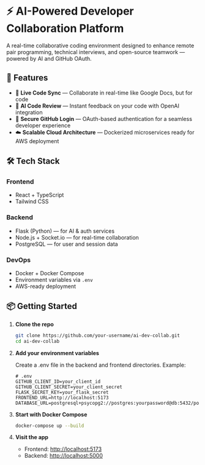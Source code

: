 # ⚡ AI-Powered Developer Collaboration Platform

A real-time collaborative coding environment designed to enhance remote pair programming, technical interviews, and open-source teamwork — powered by AI and GitHub OAuth.

## 🚀 Features

- 👥 **Live Code Sync** — Collaborate in real-time like Google Docs, but for code
- 🤖 **AI Code Review** — Instant feedback on your code with OpenAI integration
- 🔐 **Secure GitHub Login** — OAuth-based authentication for a seamless developer experience
- ☁️ **Scalable Cloud Architecture** — Dockerized microservices ready for AWS deployment

## 🛠 Tech Stack

### Frontend
- React + TypeScript
- Tailwind CSS

### Backend
- Flask (Python) — for AI & auth services
- Node.js + Socket.io — for real-time collaboration
- PostgreSQL — for user and session data

### DevOps
- Docker + Docker Compose
- Environment variables via `.env`
- AWS-ready deployment

## 📦 Getting Started

1. **Clone the repo**
   ```bash
   git clone https://github.com/your-username/ai-dev-collab.git
   cd ai-dev-collab

2. **Add your environment variables**

   Create a .env file in the backend and frontend directories. Example:

   ```env
   # .env
   GITHUB_CLIENT_ID=your_client_id
   GITHUB_CLIENT_SECRET=your_client_secret
   FLASK_SECRET_KEY=your_flask_secret
   FRONTEND_URL=http://localhost:5173
   DATABASE_URL=postgresql+psycopg2://postgres:yourpassword@db:5432/postgres
   ```

3. **Start with Docker Compose**

   ```bash
   docker-compose up --build
   ```

4. **Visit the app**

   * Frontend: [http://localhost:5173](http://localhost:5173)
   * Backend: [http://localhost:5000](http://localhost:5000)
